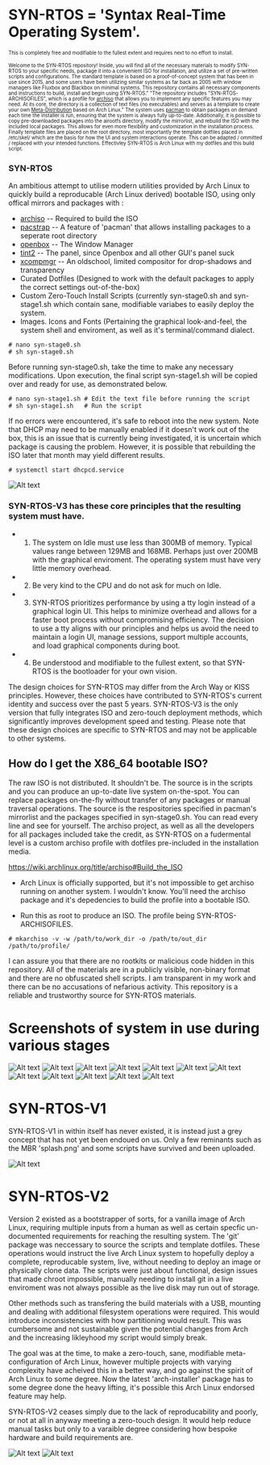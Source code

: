 # SYN-RTOS = 'Syntax Real-Time Operating System'.

<sup><sub>This is completely free and modifiable to the fullest extent and requires next to no effort to install.</sup></sub> 

<sup><sub>Welcome to the SYN-RTOS repository! Inside, you will find all of the necessary materials to modify SYN-RTOS to your specific needs, package it into a convenient ISO for installation, and utilize a set of pre-written scripts and configurations. The standard template is based on a proof-of-concept system that has been in use since 2015, and some users have been utilizing similar systems as far back as 2005 with window managers like Fluxbox and Blackbox on minimal systems. This repository contains all necessary components and instructions to build, install and begin using SYN-RTOS." "The repository includes "SYN-RTOS-ARCHISOFILES", which is a profile for [archiso](https://wiki.archlinux.org/title/archiso) that allows you to implement any specific features you may need. At its core, the directory is a collection of text files (no executables) and serves as a template to create your own [Meta-Distribution](https://wiki.c2.com/?MetaDistribution) based on Arch Linux." The system uses [pacman](https://archlinux.org/packages/core/x86_64/pacman) to obtain packages on demand each time the installer is run, ensuring that the system is always fully up-to-date. Additionally, it is possible to copy pre-downloaded packages into the airootfs directory, modify the mirrorlist, and rebuild the ISO with the included local packages. This allows for even more flexibility and customization in the installation process. Finally template files are placed on the root directory, most importantly the template dotfiles placed in /etc/skel/ which are the basis for how the UI and system interactions operate. This can be adapted / ommitted / replaced with your intended functions. Effectivley SYN-RTOS is Arch Linux with my dotfiles and this build script.</sup></sub>

### SYN-RTOS 
An ambitious attempt to utilise modern utilities provided by Arch Linux to quickly build a reproducable (Arch Linux derived) bootable ISO, using only offical mirrors and packages with   : 

 - [archiso](https://wiki.archlinux.org/title/archiso)   -- Required to build the ISO
 - [pacstrap](https://archlinux.org/packages/core/x86_64/pacman)  -- A feature of 'pacman' that allows installing packages to a seperate root directory
 - [openbox](http://openbox.org/wiki/Main_Page)                   -- The Window Manager
 - [tint2](https://gitlab.com/o9000/tint2)                      -- The panel, since Openbox and all other GUI's panel suck
 - [xcompmgr](https://github.com/freedesktop/xcompmgr)             -- An oldschool, limited compositor for drop-shadows and transparency
 - Curated Dotfiles                      (Designed to work with the default packages to apply the correct settings out-of-the-box)     
 - Custom Zero-Touch Install Scripts     (currently syn-stage0.sh and syn-stage1.sh which contain sane, modifiable variabes to easily deploy the system.
 - Images. Icons and Fonts                   (Pertaining the graphical look-and-feel, the system shell and enviroment, as well as it's terminal/command dialect.

```
# nano syn-stage0.sh
# sh syn-stage0.sh
```
Before running syn-stage0.sh, take the time to make any necessary modifications. Upon execution, the final script syn-stage1.sh will be copied over and ready for use, as demonstrated below.
```
# nano syn-stage1.sh # Edit the text file before running the script
# sh syn-stage1.sh   # Run the script
```
If no errors were encountered, it's safe to reboot into the new system. Note that DHCP may need to be manually enabled if it doesn't work out of the box, this is an issue that is currently being investigated, it is uncertain which package is causing the problem. However, it is possible that rebuilding the ISO later that month may yield different results.
```
# systemctl start dhcpcd.service
```

![Alt text](/Screenshots/syn-latest.png?raw=true)

### SYN-RTOS-V3 has these core principles that the resulting system must have.

- 1. The system on Idle must use less than 300MB of memory. Typical values range between 129MB
and 168MB. Perhaps just over 200MB with the graphical enviroment. The operating system must have very little memory overhead.

- 2. Be very kind to the CPU and do not ask for much on Idle.

- 3. SYN-RTOS prioritizes performance by using a tty login instead of a graphical login UI. This helps to minimize overhead and allows for a faster boot process without compromising efficiency. The decision to use a tty aligns with our principles and helps us avoid the need to maintain a login UI, manage sessions, support multiple accounts, and load graphical components during boot.

- 4. Be understood and modifiable to the fullest extent, so that SYN-RTOS is the bootloader for your own vision.

The design choices for SYN-RTOS may differ from the Arch Way or KISS principles. However, these choices have contributed to SYN-RTOS's current identity and success over the past 5 years. SYN-RTOS-V3 is the only version that fully integrates ISO and zero-touch deployment methods, which significantly improves development speed and testing. Please note that these design choices are specific to SYN-RTOS and may not be applicable to other systems.

## How do I get the X86_64 bootable ISO?

The raw ISO is not distributed. It shouldn't be. The source is in the scripts and you can produce an up-to-date live system on-the-spot. You can replace packages on-the-fly without transfer of any packages or manual traversal operations. The source is the respositories specified in pacman's mirrorlist and the packages specified in syn-stage0.sh. You can read every line and see for yourself. The archiso project, as well as all the developers for all packages included take the credit, as SYN-RTOS on a fudermental level is a custom archiso profile with dotfiles pre-included in the installation media.

https://wiki.archlinux.org/title/archiso#Build_the_ISO

- Arch Linux is officially supported, but it's not impossible to get archiso running on another system. I wouldn't know. You'll need the archiso package and it's depedencies to build the profile into a bootable ISO.

- Run this as root to produce an ISO. The profile being SYN-RTOS-ARCHISOFILES.

```
# mkarchiso -v -w /path/to/work_dir -o /path/to/out_dir /path/to/profile/
```

I can assure you that there are no rootkits or malicious code hidden in this repository. All of the materials are in a publicly visible, non-binary format and there are no obfuscated shell scripts. I am transparent in my work and there can be no accusations of nefarious activity. This repository is a reliable and trustworthy source for SYN-RTOS materials.

# Screenshots of system in use during various stages

![Alt text](/Screenshots/default-syn-theme.png?raw=true)
![Alt text](/Screenshots/green-syn-theme.png?raw=true)
![Alt text](/Screenshots/red-syn-theme.png?raw=true)
![Alt text](/Screenshots/reddown-syn-theme.png?raw=true)
![Alt text](/Screenshots/Openbox_Menu.PNG?raw=true)
![Alt text](/Screenshots/Pacman_Updates.PNG?raw=true)
![Alt text](/Screenshots/binwalk_and_analysis_on_ISO.PNG?raw=true)
![Alt text](/Screenshots/browsing_files_and_running_updates.PNG?raw=true)
![Alt text](/Screenshots/browsing_files_with_ranger.PNG?raw=true)
![Alt text](/Screenshots/browsing_web.PNG?raw=true)
![Alt text](/Screenshots/editing_scripts_and_browsing_files.PNG?raw=true)
![Alt text](/Screenshots/using_htop.PNG?raw=true)

# SYN-RTOS-V1

SYN-RTOS-V1 in within itself has never existed, it is instead just a grey concept that has not yet been endoued on us. Only a few reminants such as the MBR 'splash.png' and some scripts have survived and been uploaded.

![Alt text](/Screenshots/syn-rtos-v1.PNG?raw=true)

# SYN-RTOS-V2

Version 2 existed as a bootstrapper of sorts, for a vanilla image of Arch Linux, requiring multiple inputs from a human as well as certain specfic un-documented requirements for reaching the resulting system. The 'git' package was neccessary to source the scripts and template dotfiles. These operations would instruct the live Arch Linux system to hopefully deploy a complete, reproducable system, live, without needing to deploy an image or physically clone data. The scripts were just about functional, design issues that made chroot impossible, manually needing to install git in a live enviroment was not always possible as the live disk may run out of storage.

Other methods such as transfering the build materials with a USB, mounting and dealing with additional filesystem operations were required. This would introduce inconsistencies with how partitioning would result. This was cumbersome and not sustainable given the potential changes from Arch and the increasing likleyhood my script would simply break.

The goal was at the time, to make a zero-touch, sane, modifiable meta-configuration of Arch Linux, however multiple projects with varying complexity have acheived this in a better way, and go against the spirit of Arch Linux to some degree. Now the latest 'arch-installer' package has to some degree done the heavy lifting, it's possible this Arch Linux endorsed feature may help.

SYN-RTOS-V2 ceases simply due to the lack of reproducability and poorly, or not at all in anyway meeting a zero-touch design. It would help reduce manual tasks but only to a varaible degree considering how bespoke hardware and build requirements are.

![Alt text](/Screenshots/syn-rtos-v2-1.PNG?raw=true)
![Alt text](/Screenshots/syn-rtos-v2-2.PNG?raw=true)
